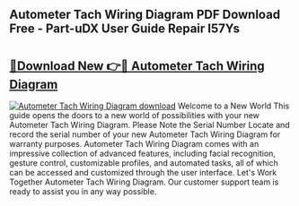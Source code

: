 ## Autometer Tach Wiring Diagram PDF Download Free - Part-uDX User Guide Repair I57Ys

# <h2><a href="http://dfhrvym.blite.top/?on=Autometer+Tach+Wiring+Diagram">🔗Download New 👉🔴 Autometer Tach Wiring Diagram</a></h2>

[![Autometer Tach Wiring Diagram download](https://i.imgur.com/lujVjoI.png)](http://dfhrvym.blite.top/?on=Autometer+Tach+Wiring+Diagram)
Welcome to a New World This guide opens the doors to a new world of possibilities with your new Autometer Tach Wiring Diagram. Please Note the Serial Number Locate and record the serial number of your new Autometer Tach Wiring Diagram for warranty purposes. Autometer Tach Wiring Diagram comes with an impressive collection of advanced features, including facial recognition, gesture control, customizable profiles, and automated tasks, all of which can be accessed and customized through the user interface. Let's Work Together Autometer Tach Wiring Diagram. Our customer support team is ready to assist you in any way possible.
